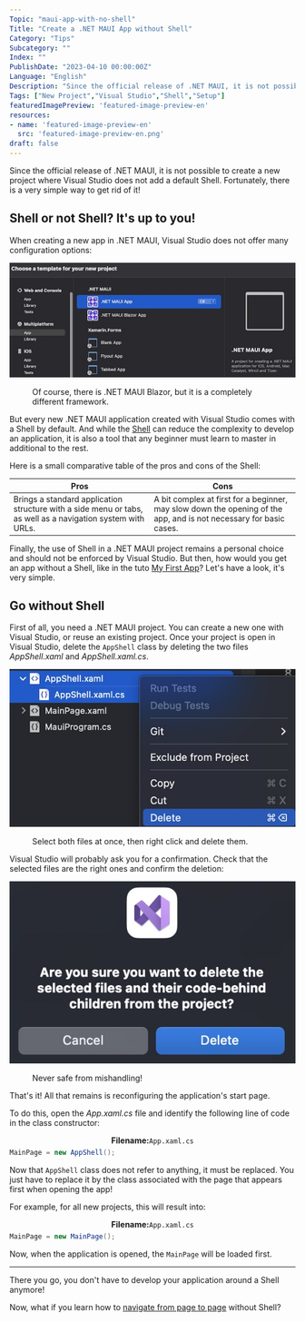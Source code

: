 ```yaml
---
Topic: "maui-app-with-no-shell"
Title: "Create a .NET MAUI App without Shell"
Category: "Tips"
Subcategory: ""
Index: ""
PublishDate: "2023-04-10 00:00:00Z"
Language: "English"
Description: "Since the official release of .NET MAUI, it is not possible to create a new project where Visual Studio does not add a default Shell. Fortunately, there is a very simple way to get rid of it!"
Tags: ["New Project","Visual Studio","Shell","Setup"]
featuredImagePreview: 'featured-image-preview-en'
resources:
- name: 'featured-image-preview-en'
  src: 'featured-image-preview-en.png'
draft: false
---
```


<!--more-->

Since the official release of .NET MAUI, it is not possible to create a new project where Visual Studio does not add a default Shell. Fortunately, there is a very simple way to get rid of it!

## Shell or not Shell? It's up to you!
When creating a new app in .NET MAUI, Visual Studio does not offer many configuration options:

<p align="center"><img max-width="100%" max-height="100%" src="./images/8DE963CF3E788C1B2A7E310158115638.jpg" /></p>
<figure><figcaption class="image-caption">Of course, there is .NET MAUI Blazor, but it is a completely different framework.</figcaption></figure>



But every new .NET MAUI application created with Visual Studio comes with a Shell by default. And while the [Shell](https://learn.microsoft.com/en-us/dotnet/maui/fundamentals/shell/?view=net-maui-7.0) can reduce the complexity to develop an application, it is also a tool that any beginner must learn to master in additional to the rest.

Here is a small comparative table of the pros and cons of the Shell:


| Pros | Cons | 
| --- | --- |
| Brings a standard application structure with a side menu or tabs, as well as a navigation system with URLs. | A bit complex at first for a beginner, may slow down the opening of the app, and is not necessary for basic cases. | 


Finally, the use of Shell in a .NET MAUI project remains a personal choice and should not be enforced by Visual Studio. But then, how would you get an app without a Shell, like in the tuto <a href="../../tutos/my-first-app/">My First App</a>? Let's have a look, it's very simple.

## Go without Shell
First of all, you need a .NET MAUI project. You can create a new one with Visual Studio, or reuse an existing project. Once your project is open in Visual Studio, delete the `AppShell` class by deleting the two files *AppShell.xaml* and *AppShell.xaml.cs*.

<p align="center"><img max-width="100%" max-height="100%" src="./images/AF02CF0EE2C102C58AFE378D49B8F735.jpg" /></p>
<figure><figcaption class="image-caption">Select both files at once, then right click and delete them.</figcaption></figure>



Visual Studio will probably ask you for a confirmation. Check that the selected files are the right ones and confirm the deletion:

<p align="center"><img max-width="100%" max-height="100%" src="./images/93F145BEEAD8A3CC6667ACC0918CC53C.jpg" /></p>
<figure><figcaption class="image-caption">Never safe from mishandling!</figcaption></figure>



That's it! All that remains is reconfiguring the application's start page.

To do this, open the *App.xaml.cs* file and identify the following line of code in the class constructor:

<p align="center" style="margin-bottom:-10px"><strong>Filename:</strong><code>App.xaml.cs</code></p>

```csharp
MainPage = new AppShell();
```


Now that `AppShell` class does not refer to anything, it must be replaced. You just have to replace it by the class associated with the page that appears first when opening the app!

For example, for all new projects, this will result into:

<p align="center" style="margin-bottom:-10px"><strong>Filename:</strong><code>App.xaml.cs</code></p>

```csharp
MainPage = new MainPage();
```


Now, when the application is opened, the `MainPage` will be loaded first.

___
There you go, you don't have to develop your application around a Shell anymore!

Now, what if you learn how to <a href="../../tutos/my-first-app/5-navigate-to-a-new-page">navigate from page to page</a> without Shell?

